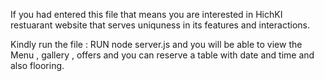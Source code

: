 If you had entered this file that means you are interested in HichKI restuarant website that serves uniquness in its features and interactions.

Kindly run the file :
RUN node server.js
and you will be able to view the Menu , gallery , offers and you can reserve a table with date and time and also flooring.

